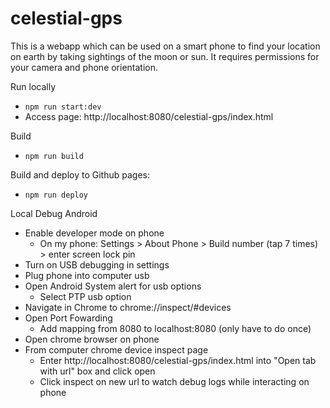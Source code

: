 # celestial-gps

This is a webapp which can be used on a smart phone to find your location on earth by taking sightings of the moon or sun. It requires permissions for your camera and phone orientation.

Run locally
* `npm run start:dev`
* Access page: http://localhost:8080/celestial-gps/index.html

Build 
* `npm run build`

Build and deploy to Github pages:
* `npm run deploy`



Local Debug Android
* Enable developer mode on phone
	* On my phone: Settings > About Phone > Build number (tap 7 times) > enter screen lock pin
* Turn on USB debugging in settings
* Plug phone into computer usb
* Open Android System alert for usb options
    * Select PTP usb option
* Navigate in Chrome to chrome://inspect/#devices
* Open Port Fowarding
    * Add mapping from 8080 to localhost:8080 (only have to do once)
* Open chrome browser on phone
* From computer chrome device inspect page
    * Enter http://localhost:8080/celestial-gps/index.html into "Open tab with url" box and click open
    * Click inspect on new url to watch debug logs while interacting on phone
